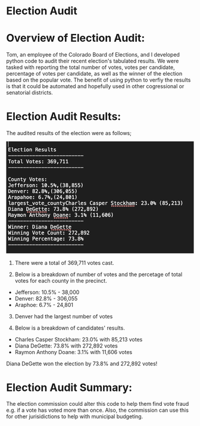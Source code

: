 # Election Audit 


# Overview of Election Audit: 
Tom, an employee of the Colorado Board of Elections, and I developed python code to audit their recent election's tabulated results. We were tasked with reporting the total number of votes, votes per candidate, percentage of votes per candidate, as well as the winner of the election based on the popular vote. The benefit of using python to verfiy the results is that it could be automated and hopefully used in other cogressional or senatorial districts. 


# Election Audit Results: 

The audited results of the election were as follows; 

![This is an image](https://github.com/jackfrost68/Election_Analysis/blob/c778e22d852be43086a1a741e8175171ac32f3cd/Screen%20Shot%202021-11-13%20at%202.11.50%20PM.png)

1. There were a total of 369,711 votes cast. 

2. Below is a breakdown of number of votes and the percetage of total votes for each county in the precinct. 

* Jefferson: 10.5% - 38,000
* Denver: 82.8% - 306,055
* Araphoe: 6.7% - 24,801

3. Denver had the largest number of votes 

4. Below is a breakdown of candidates' results.

* Charles Casper Stockham: 23.0% with 85,213 votes
* Diana DeGette: 73.8% with 272,892 votes
* Raymon Anthony Doane: 3.1% with 11,606 votes 


Diana DeGette won the election by 73.8% and 272,892 votes!


# Election Audit Summary: 
The election commission could alter this code to help them find vote fraud e.g. if a vote has voted more than once. Also, the commission can use this for other jurisidictions to help with municipal budgeting. 

